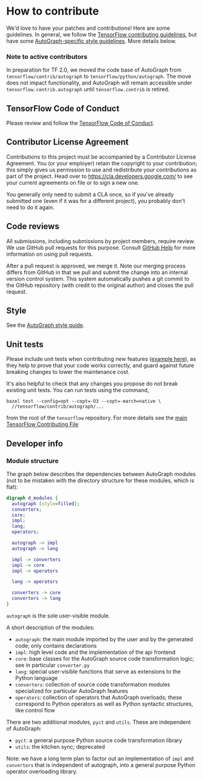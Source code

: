 # How to contribute

We'd love to have your patches and contributions! Here are some guidelines. In general, we follow the [TensorFlow contributing guidelines](../../CONTRIBUTING.md), but have some [AutoGraph-specific style guidelines](STYLE_GUIDE.md). More details below.

### Note to active contributors

In preparation for TF 2.0, we moved the code base of AutoGraph from
`tensorflow/contrib/autograph` to `tensorflow/python/autograph`. The move
does not impact functionality, and AutoGraph will remain accessible under
`tensorflow.contrib.autograph` until `tensorflow.contrib` is retired.

## TensorFlow Code of Conduct
Please review and follow the [TensorFlow Code of Conduct](../../CODE_OF_CONDUCT.md).

## Contributor License Agreement

Contributions to this project must be accompanied by a Contributor License
Agreement. You (or your employer) retain the copyright to your contribution;
this simply gives us permission to use and redistribute your contributions as
part of the project. Head over to <https://cla.developers.google.com/> to see
your current agreements on file or to sign a new one.

You generally only need to submit a CLA once, so if you've already submitted one
(even if it was for a different project), you probably don't need to do it
again.

## Code reviews

All submissions, including submissions by project members, require review. We
use GitHub pull requests for this purpose. Consult [GitHub
Help](https://help.github.com/articles/about-pull-requests/) for more
information on using pull requests.

After a pull request is approved, we merge it. Note our merging process differs
from GitHub in that we pull and submit the change into an internal version
control system. This system automatically pushes a git commit to the GitHub
repository (with credit to the original author) and closes the pull request.

## Style

See the [AutoGraph style guide](STYLE_GUIDE.md).

## Unit tests

Please include unit tests when contributing new features ([example here](converters/continue_statements_test.py)), as they help to prove that your code works
correctly, and guard against future breaking changes to lower the
maintenance cost.

It's also helpful to check that any
changes you propose do not break existing unit tests. You can run tests using the command,

```shell
bazel test --config=opt --copt=-O3 --copt=-march=native \
  //tensorflow/contrib/autograph/...
```

from the root of the `tensorflow` repository. For more details see the [main TensorFlow Contributing File](../../CONTRIBUTING.md)

## Developer info

### Module structure

The graph below describes the dependencies between AutoGraph modules (not to be mistaken with the directory structure for these modules, which is flat):

```dot
digraph d_modules {
  autograph [style=filled];
  converters;
  core;
  impl;
  lang;
  operators;

  autograph -> impl
  autograph -> lang

  impl -> converters
  impl -> core
  impl -> operators

  lang -> operators

  converters -> core
  converters -> lang
}
```

`autograph` is the sole user-visible module.

A short description of the modules:

 * `autograph`: the main module imported by the user and by the generated code; only contains declarations
 * `impl`: high level code and the implementation of the api frontend
 * `core`: base classes for the AutoGraph source code transformation logic; see in particular `converter.py`
 * `lang`: special user-visible functions that serve as extensions to the Python language
 * `converters`: collection of source code transformation modules specialized for particular AutoGraph features
 * `operators`: collection of operators that AutoGraph overloads; these correspond to Python operators as well as Python syntactic structures, like control flow

There are two additional modules, `pyct` and `utils`. These are independent of AutoGraph:

 * `pyct`: a general purpose Python source code transformation library
 * `utils`: the kitchen sync; deprecated

Note: we have a long term plan to factor out an implementation of `impl` and `converters` that is independent of autograph, into a general purpose Python operator overloading library.
